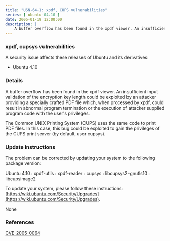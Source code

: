 ```yaml
---
title: "USN-64-1: xpdf, CUPS vulnerabilities"
series: [ ubuntu-04.10 ]
date: 2005-01-19 12:00:00
description: |
    A buffer overflow has been found in the xpdf viewer. An insufficient input validation of the encryption key length could be exploited by an attacker providing a specially crafted PDF file which, when processed by xpdf, could result in abnormal program termination or the execution of attacker supplied program code with the user&#39;s privileges.
--- 
```

 
### xpdf, cupsys vulnerabilities

A security issue affects these releases of Ubuntu and its derivatives:

* Ubuntu 4.10

### Details

A buffer overflow has been found in the xpdf viewer. An insufficient input validation of the encryption key length could be exploited by an attacker providing a specially crafted PDF file which, when processed by xpdf, could result in abnormal program termination or the execution of attacker supplied program code with the user&#39;s privileges.

The Common UNIX Printing System (CUPS) uses the same code to print PDF files. In this case, this bug could be exploited to gain the privileges of the CUPS print server (by default, user cupsys).

### Update instructions

The problem can be corrected by updating your system to the following package version:

Ubuntu 4.10
 : xpdf-utils 
 : xpdf-reader 
 : cupsys 
 : libcupsys2-gnutls10 
 : libcupsimage2 

To update your system, please follow these instructions: [https://wiki.ubuntu.com/Security/Upgrades](https://wiki.ubuntu.com/Security/Upgrades).

None

### References

 [CVE-2005-0064](http://people.ubuntu.com/~ubuntu-security/cve/CVE-2005-0064)
 
